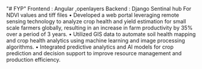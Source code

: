 "# FYP" 
Frontend : Angular ,openlayers
Backend : Django
Sentinal hub For NDVI values and tiff files
• Developed a web portal leveraging remote sensing technology to analyze crop health and yield estimation for small scale farmers globally, resulting in an increase in farm productivity by 35% over a period of 3 years.
• Utilized GIS data to automate soil health mapping and crop health analytics using machine learning and image processing algorithms.
• Integrated predictive analytics and AI models for crop prediction and decision support to improve resource management and production efficiency.

